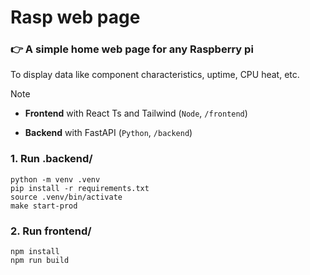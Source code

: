 # Rasp web page

### 👉 A simple home web page for any Raspberry pi

To display data like component characteristics, uptime, CPU heat, etc.

> [!NOTE]
> - **Frontend** with React Ts and Tailwind (`Node`, `/frontend`)
> 
> - **Backend** with FastAPI (`Python`, `/backend`)

### **1. Run .backend/**  
`python -m venv .venv`  
`pip install -r requirements.txt`  
`source .venv/bin/activate`  
`make start-prod`

### **2. Run frontend/**  
`npm install`  
`npm run build`